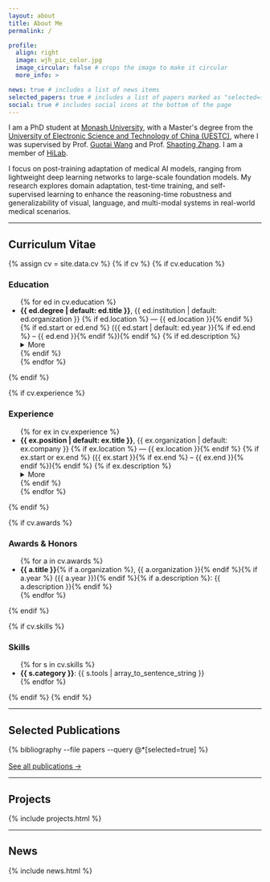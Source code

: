 ```yaml
---
layout: about
title: About Me
permalink: /

profile:
  align: right
  image: wjh_pic_color.jpg
  image_circular: false # crops the image to make it circular
  more_info: >

news: true # includes a list of news items
selected_papers: true # includes a list of papers marked as "selected={true}"
social: true # includes social icons at the bottom of the page
---
```


I am a PhD student at [Monash University](https://www.monash.edu/), with a Master's degree from the [University of Electronic Science and Technology of China (UESTC)](https://www.uestc.edu.cn/), where I was supervised by Prof. [Guotai Wang](https://scholar.google.com.hk/citations?user=Z2sFN4EAAAAJ&hl=en) and Prof. [Shaoting Zhang](https://scholar.google.com.hk/citations?user=oiBMWK4AAAAJ&hl=en). I am a member of [HiLab](https://hilab.uestc.edu.cn/). 

I focus on post-training adaptation of medical AI models, ranging from lightweight deep learning networks to large-scale foundation models. My research explores domain adaptation, test-time training, and self-supervised learning to enhance the reasoning-time robustness and generalizability of visual, language, and multi-modal systems in real-world medical scenarios.

<!-- ===== Single-page sections (add to About page) ===== -->

<hr/>
<h2 id="cv">Curriculum Vitae</h2>
{% assign cv = site.data.cv %}
{% if cv %}
  <!-- Education -->
  {% if cv.education %}
  <h3>Education</h3>
  <ul>
  {% for ed in cv.education %}
    <li>
      <strong>{{ ed.degree | default: ed.title }}</strong>, {{ ed.institution | default: ed.organization }}
      {% if ed.location %} — {{ ed.location }}{% endif %}
      {% if ed.start or ed.end %} ({{ ed.start | default: ed.year }}{% if ed.end %} – {{ ed.end }}{% endif %}){% endif %}
      {% if ed.description %}<details><summary>More</summary><p>{{ ed.description }}</p></details>{% endif %}
    </li>
  {% endfor %}
  </ul>
  {% endif %}

  <!-- Experience -->
  {% if cv.experience %}
  <h3>Experience</h3>
  <ul>
  {% for ex in cv.experience %}
    <li>
      <strong>{{ ex.position | default: ex.title }}</strong>, {{ ex.organization | default: ex.company }}
      {% if ex.location %} — {{ ex.location }}{% endif %}
      {% if ex.start or ex.end %} ({{ ex.start }}{% if ex.end %} – {{ ex.end }}{% endif %}){% endif %}
      {% if ex.description %}<details><summary>More</summary><p>{{ ex.description }}</p></details>{% endif %}
    </li>
  {% endfor %}
  </ul>
  {% endif %}

  {% if cv.awards %}
  <h3>Awards & Honors</h3>
  <ul>
  {% for a in cv.awards %}
    <li><strong>{{ a.title }}</strong>{% if a.organization %}, {{ a.organization }}{% endif %}{% if a.year %} ({{ a.year }}){% endif %}{% if a.description %}: {{ a.description }}{% endif %}</li>
  {% endfor %}
  </ul>
  {% endif %}

  {% if cv.skills %}
  <h3>Skills</h3>
  <ul>
  {% for s in cv.skills %}
    <li><strong>{{ s.category }}</strong>: {{ s.tools | array_to_sentence_string }}</li>
  {% endfor %}
  </ul>
  {% endif %}
{% endif %}

<hr/>
<h2 id="publications">Selected Publications</h2>
{% bibliography --file papers --query @*[selected=true] %}

<p style="margin-top:1rem">
  <a href="{{ '/publications/' | relative_url }}">See all publications →</a>
</p>


<hr/>
<h2 id="projects">Projects</h2>
{% include projects.html %}

<hr/>
<h2 id="news">News</h2>
{% include news.html %}
